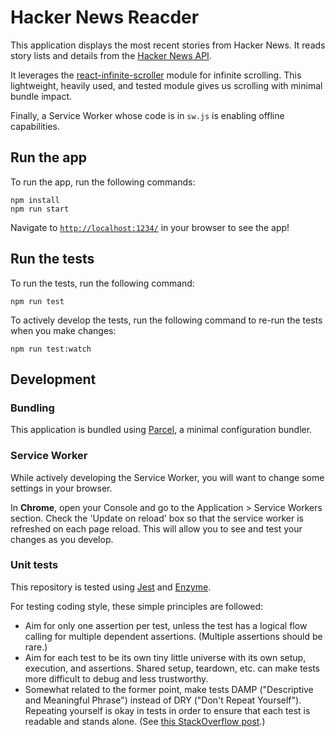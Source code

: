 # Hacker News Reacder

This application displays the most recent stories from Hacker News. It reads story lists and details from the [Hacker News API](https://github.com/HackerNews/API).

It leverages the [react-infinite-scroller](https://www.npmjs.com/package/react-infinite-scroller) module for infinite scrolling. This lightweight, heavily used, and tested module gives us scrolling with minimal bundle impact.

Finally, a Service Worker whose code is in `sw.js` is enabling offline capabilities. 

## Run the app

To run the app, run the following commands:
```
npm install
npm run start
```

Navigate to [`http://localhost:1234/`](http://localhost:1234/) in your browser to see the app!

## Run the tests

To run the tests, run the following command:
```
npm run test
```

To actively develop the tests, run the following command to re-run the tests when you make changes:
```
npm run test:watch
```

## Development

### Bundling

This application is bundled using [Parcel](https://parceljs.org/), a minimal configuration bundler.

### Service Worker

While actively developing the Service Worker, you will want to change some settings in your browser.

In **Chrome**, open your Console and go to the Application > Service Workers section. Check the 'Update on reload' box so that the service worker is refreshed on each page reload. This will allow you to see and test your changes as you develop.

### Unit tests

This repository is tested using [Jest](https://jestjs.io/) and [Enzyme](https://github.com/enzymejs/enzyme).

For testing coding style, these simple principles are followed:
* Aim for only one assertion per test, unless the test has a logical flow calling for multiple dependent assertions. (Multiple assertions should be rare.)
* Aim for each test to be its own tiny little universe with its own setup, execution, and assertions. Shared setup, teardown, etc. can make tests more difficult to debug and less trustworthy.
* Somewhat related to the former point, make tests DAMP ("Descriptive and Meaningful Phrase") instead of DRY ("Don't Repeat Yourself"). Repeating yourself is okay in tests in order to ensure that each test is readable and stands alone. (See [this StackOverflow post](https://stackoverflow.com/questions/6453235/what-does-damp-not-dry-mean-when-talking-about-unit-tests).)
